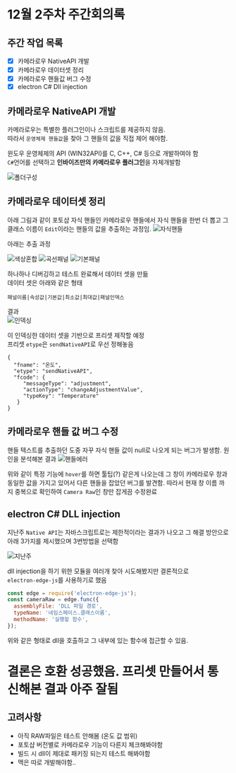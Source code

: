 # 12월 2주차 주간회의록

## 주간 작업 목록

- [x] 카메라로우 NativeAPI 개발
- [x] 카메라로우 데이터셋 정리
- [x] 카메라로우 핸들값 버그 수정
- [x] electron C# Dll injection

## 카메라로우 NativeAPI 개발

카메라로우는 특별한 플러그인이나 스크립트를 제공하지 않음.  
따라서 `운영체제 핸들값`을 찾아 그 핸들의 값을 직접 제어 해야함.

윈도우 운영체제의 API (WIN32API)를 C, C++, C# 등으로 개발하여야 함  
`C#`언어를 선택하고 **인바이즈만의 카메라로우 플러그인**을 자체개발함

![폴더구성](./asset/폴더구성.png)

## 카메라로우 데이터셋 정리

아래 그림과 같이 포토샵 자식 핸들인 카메라로우 핸들에서 자식 핸들을 한번 더 뽑고 그 클래스 이름이 `Edit`이라는 핸들의 값을 추출하는 과정임.
![자식핸들](./asset/자식핸들.png)

아래는 추출 과정

![색상혼합](./asset/색상혼합.png)
![곡선패널](./asset/곡선패널.png)
![기본패널](./asset/기본패널.png)

하나하나 디버깅하고 테스트 완료해서 데이터 셋을 만듦  
데이터 셋은 아래와 같은 형태

```
패널이름|속성값|기본값|최소값|최대값|패널인덱스
```

결과  
![인덱싱](./asset/인덱싱.png)

이 인덱싱한 데이터 셋을 기반으로 프리셋 제작할 예정  
프리셋 `etype`은 `sendNativeAPI`로 우선 정해놓음

```
{
  "fname": "온도",
  "etype": "sendNativeAPI",
  "fcode": {
     "messageType": "adjustment",
     "actionType": "changeAdjustmentValue",
     "typeKey": "Temperature"
   }
}
```

## 카메라로우 핸들 값 버그 수정

핸들 텍스트를 추출하던 도중 자꾸 자식 핸들 값이 null로 나오게 되는 버그가 발생함.
원인을 분석해본 결과
![핸들에러](./asset/핸들에러.png)

위와 같이 특정 기능에 `hover`를 하면 툴팁(?) 같은게 나오는데 그 창이 카메라로우 창과 동일한 값을 가지고 있어서 다른 핸들을 잡았던 버그를 발견함. 따라서 현재 창 이름 까지 중복으로 확인하여 `Camera Raw`인 창만 잡게끔 수정완료

## electron C# DLL injection

지난주 `Native API`는 자바스크립트로는 제한적이라는 결과가 나오고 그 해결 방안으로 아래 3가지를 제시했으며 3번방법을 선택함

![지난주](./asset/지난주.png)

dll injection을 하기 위한 모듈을 여러개 찾아 시도해봤지만 결론적으로  
`electron-edge-js`를 사용하기로 했음

```js
const edge = require('electron-edge-js');
const cameraRaw = edge.func({
  assemblyFile: 'DLL 파일 경로',
  typeName: '네임스페이스.클래스이름',
  methodName: '실행할 함수',
});
```

위와 같은 형태로 dll을 호출하고 그 내부에 있는 함수에 접근할 수 있음.

# 결론은 호환 성공했음. 프리셋 만들어서 통신해본 결과 아주 잘됨

## 고려사항

- 아직 RAW파일은 테스트 안해봄 (온도 값 범위)
- 포토샵 버전별로 카메라로우 기능이 다른지 체크해봐야함
- 빌드 시 dll이 제대로 패키징 되는지 테스트 해봐야함
- 맥은 따로 개발해야함..
